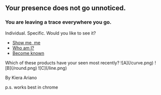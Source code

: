 ## Your presence does not go unnoticed.


### You are leaving a trace everywhere you go.
Individual.
Specific.
Would you like to see it?
- [Show me, me](/realslimeggy/index.html)
- [Who am I?](/crazyspin/index.html)
- [Become known](/wibbly2/index.html)
<p>
Which of these products have your seen most recently?
  ![A](/curve.png) ![B](/round.png) ![C](/line.png)

By Kiera Ariano

p.s. works best in chrome

